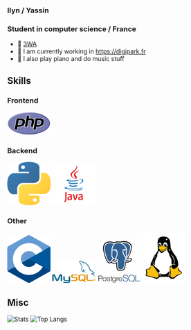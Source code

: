 ### Ilyn / Yassin
### Student in computer science / France

- 📍  [3WA](https://3wa.fr/)
- 🌱 I am currently working in https://digipark.fr
- 🎼 I also play piano and do music stuff

## Skills

### Frontend
 <img src="PHP-logo.svg.png" alt="PHP" width="100"/>

### Backend
<img src="python-icon.png" alt="Python" width="100"/> <img src="java.png" alt="Java" width="100"/>

### Other
<img src="C_Programming_Language.svg.png" alt="C" width="100"/> <img src="489px-MySQL.svg.png" alt="MySQL" width="100"/> <img src="postgresql-logo-3-300x291.png" alt="Postgres" width="100"/> <img src="154px-Tux-simple.svg.png" alt="Linux" width="100"/>

## Misc

<img src="https://github-readme-stats.vercel.app/api?username=IIyn&show_icons=true&theme=radical" alt="Stats" width="500"/> <img src="https://github-readme-stats.vercel.app/api/top-langs/?username=IIyn&layout=compact" alt="Top Langs" width="500"/>
